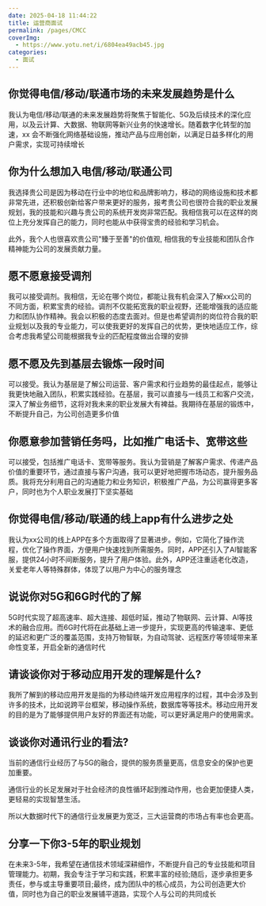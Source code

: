 ```yaml
---
date: 2025-04-18 11:44:22
title: 运营商面试
permalink: /pages/CMCC
coverImg:
  - https://www.yotu.net/i/6804ea49acb45.jpg
categories:
  - 面试
---
```


## 你觉得电信/移动/联通市场的未来发展趋势是什么

我认为电信/移动/联通的未来发展趋势将聚焦于智能化、5G及后续技术的深化应用，以及云计算、大数据、物联网等新兴业务的快速增长。随着数字化转型的加速，xx 会不断强化网络基础设施，推动产品与应用创新，以满足日益多样化的用户需求，实现可持续增长



## 你为什么想加入电信/移动/联通公司

我选择贵公司是因为移动在行业中的地位和品牌影响力，移动的网络设施和技术都非常先进，还积极创新给客户带来更好的服务，报考贵公司也很符合我的职业发展规划，我的技能和兴趣与贵公司的系统开发岗非常匹配。我相信我可以在这样的岗位上充分发挥自己的能力，同时也能从中获得宝贵的经验和学习机会。

此外，我个人也很喜欢贵公司"臻于至善"的价值观, 相信我的专业技能和团队合作精神能为公司的发展贡献力量。

## 愿不愿意接受调剂

我可以接受调剂。我相信，无论在哪个岗位，都能让我有机会深入了解xx公司的不同方面，积累宝贵的经验。调剂不仅能拓宽我的职业视野，还能增强我的适应能力和团队协作精神。我会以积极的态度去面对。但是也希望调剂的岗位符合我的职业规划以及我的专业能力，可以使我更好的发挥自己的优势，更快地适应工作，综合考虑我希望公司能根据我专业的匹配程度做出合理的安排

## 愿不愿及先到基层去锻炼一段时间

可以接受。我认为基层是了解公司运营、客户需求和行业趋势的最佳起点，能够让我更快地融入团队，积累实践经验。在基层，我可以直接与一线员工和客户交流，深入了解业务细节，这将对我未来的职业发展大有裨益。我期待在基层的锻炼中，不断提升自己，为公司创造更多价值

## 你愿意参加营销任务吗，比如推广电话卡、宽带这些

可以接受，包括推广电话卡、宽带等服务。我认为营销是了解客户需求、传递产品价值的重要环节，通过直接与客户沟通，我可以更好地把握市场动态，提升服务品质。我将充分利用自己的沟通能力和业务知识，积极推广产品，为公司赢得更多客户，同时也为个人职业发展打下坚实基础

## 你觉得电信/移动/联通的线上app有什么进步之处

我认为xx公司的线上APP在多个方面取得了显著进步。例如，它简化了操作流程，优化了操作界面，方便用户快速找到所需服务。同时，APP还引入了Al智能客服，提供24小时不间断服务，提升了用户体验。此外，APP还注重适老化改造，关爱老年人等特殊群体，体现了以用户为中心的服务理念

## 说说你对5G和6G时代的了解

5G时代实现了超高速率、超大连接、超低时延，推动了物联网、云计算、Al等技术的融合应用。而6G时代将在此基础上进一步提升，实现更高的传输速率、更低的延迟和更广泛的覆盖范围，支持万物智联，为自动驾驶、远程医疗等领域带来革命性变革，开启全新的通信时代

## 请谈谈你对于移动应用开发的理解是什么?

我所了解到的移动应用开发是指的为移动终端开发应用程序的过程，其中会涉及到许多的技术，比如说跨平台框架，移动操作系统，数据库等等技术。移动应用开发的目的是为了能够提供用户友好的界面还有功能，可以更好满足用户的使用需求。

## 谈谈你对通讯行业的看法?

当前的通信行业经历了与5G的融合，提供的服务质量更高，信息安全的保护也更加重要。

通信行业的长足发展对于社会经济的良性循环起到推动作用，也会更加便捷人类，更轻易的实现智慧生活。

所以大数据时代下的通信行业发展更为宽泛，三大运营商的市场占有率也会更高。

## 分享一下你3-5年的职业规划

在未来3-5年，我希望在通信技术领域深耕细作，不断提升自己的专业技能和项目管理能力。初期，我会专注于学习和实践，积累丰富的经验;随后，逐步承担更多责任，参与或主导重要项目;最终，成为团队中的核心成员，为公司创造更大价值，同时也为自己的职业发展铺平道路，实现个人与公司的共同成长

